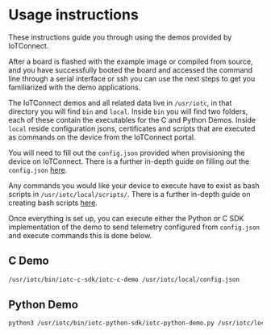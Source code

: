 # Usage instructions

These instructions guide you through using the demos provided by IoTConnect.

After a board is flashed with the example image or compiled from source, and you have successfully booted the board and accessed the command line through a serial interface or ssh you can use the next steps to get you familiarized with the demo applications. 

The IoTConnect demos and all related data live in `/usr/iotc`, in that directory you will find `bin` and `local`.
Inside `bin` you will find two folders, each of these contain the executables for the C and Python Demos.
Inside `local` reside configuration jsons, certificates and scripts that are executed as commands on the device from the IoTConnect portal.

You will need to fill out the `config.json` provided when provisioning the device on IoTConnect.
There is a further in-depth guide on filling out the `config.json` [here](SDK_JSON.md).

Any commands you would like your device to execute have to exist as bash scripts in `/usr/iotc/local/scripts/`.
There is a further in-depth guide on creating bash scripts [here](SCRIPTS.md).

Once everything is set up, you can execute either the Python or C SDK implementation of the demo to send telemetry configured from `config.json` and execute commands this is done below.

## C Demo
```bash
/usr/iotc/bin/iotc-c-sdk/iotc-c-demo /usr/iotc/local/config.json
```

## Python Demo
```bash
python3 /usr/iotc/bin/iotc-python-sdk/iotc-python-demo.py /usr/iotc/local/config.json
```